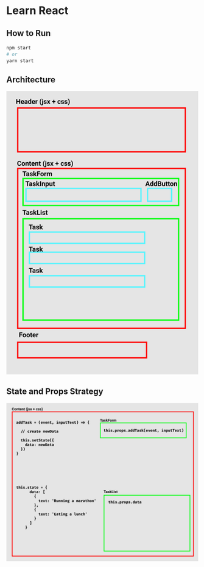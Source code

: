 # Learn React

## How to Run

```sh
npm start
# or
yarn start
```

## Architecture

![](public/assets/architecture.png)

## State and Props Strategy

![](public/assets/state-props.png)
